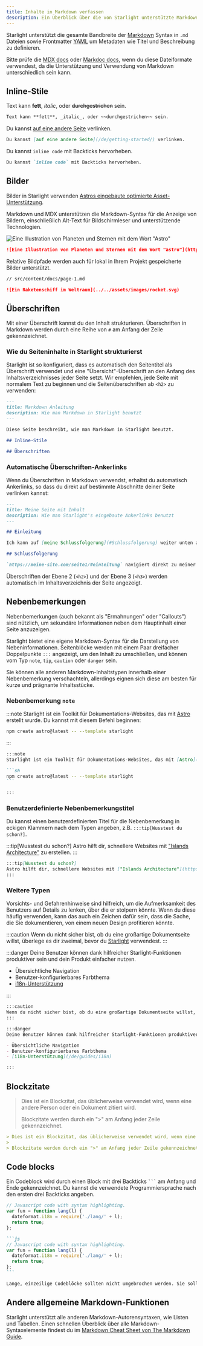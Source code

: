```yaml
---
title: Inhalte in Markdown verfassen
description: Ein Überblick über die von Starlight unterstützte Markdown-Syntax.
---
```


Starlight unterstützt die gesamte Bandbreite der [Markdown](https://daringfireball.net/projects/markdown/) Syntax in `.md` Dateien sowie Frontmatter [YAML](https://dev.to/paulasantamaria/introduction-to-yaml-125f) um Metadaten wie Titel und Beschreibung zu definieren.

Bitte prüfe die [MDX docs](https://mdxjs.com/docs/what-is-mdx/#markdown) oder [Markdoc docs](https://markdoc.dev/docs/syntax), wenn du diese Dateiformate verwendest, da die Unterstützung und Verwendung von Markdown unterschiedlich sein kann.

## Inline-Stile

Text kann **fett**, _italic_, oder ~~durchgestrichen~~ sein.

```md
Text kann **fett**, _italic_, oder ~~durchgestrichen~~ sein.
```

Du kannst [auf eine andere Seite](/de/getting-started/) verlinken.

```md
Du kannst [auf eine andere Seite](/de/getting-started/) verlinken.
```

Du kannst `inline code` mit Backticks hervorheben.

```md
Du kannst `inline code` mit Backticks hervorheben.
```

## Bilder

Bilder in Starlight verwenden [Astros eingebaute optimierte Asset-Unterstützung](https://docs.astro.build/de/guides/assets/).

Markdown und MDX unterstützen die Markdown-Syntax für die Anzeige von Bildern, einschließlich Alt-Text für Bildschirmleser und unterstützende Technologien.

![Eine Illustration von Planeten und Sternen mit dem Wort "Astro"](https://raw.githubusercontent.com/withastro/docs/main/public/default-og-image.png)

```md
![Eine Illustration von Planeten und Sternen mit dem Wort "astro"](https://raw.githubusercontent.com/withastro/docs/main/public/default-og-imag)
```

Relative Bildpfade werden auch für lokal in Ihrem Projekt gespeicherte Bilder unterstützt.

```md
// src/content/docs/page-1.md

![Ein Raketenschiff im Weltraum](../../assets/images/rocket.svg)
```

## Überschriften

Mit einer Überschrift kannst du den Inhalt strukturieren. Überschriften in Markdown werden durch eine Reihe von `#` am Anfang der Zeile gekennzeichnet.

### Wie du Seiteninhalte in Starlight strukturierst

Starlight ist so konfiguriert, dass es automatisch den Seitentitel als Überschrift verwendet und eine "Übersicht"-Überschrift an den Anfang des Inhaltsverzeichnisses jeder Seite setzt. Wir empfehlen, jede Seite mit normalem Text zu beginnen und die Seitenüberschriften ab `<h2>` zu verwenden:

```md
---
title: Markdown Anleitung
description: Wie man Markdown in Starlight benutzt
---

Diese Seite beschreibt, wie man Markdown in Starlight benutzt.

## Inline-Stile

## Überschriften
```

### Automatische Überschriften-Ankerlinks

Wenn du Überschriften in Markdown verwendst, erhaltst du automatisch Ankerlinks, so dass du direkt auf bestimmte Abschnitte deiner Seite verlinken kannst:

```md
---
title: Meine Seite mit Inhalt
description: Wie man Starlight's eingebaute Ankerlinks benutzt
---

## Einleitung

Ich kann auf [meine Schlussfolgerung](#Schlussfolgerung) weiter unten auf derselben Seite verlinken.

## Schlussfolgerung

`https://meine-site.com/seite1/#einleitung` navigiert direkt zu meiner Einleitung.
```

Überschriften der Ebene 2 (`<h2>`) und der Ebene 3 (`<h3>`) werden automatisch im Inhaltsverzeichnis der Seite angezeigt.

## Nebenbemerkungen

Nebenbemerkungen (auch bekannt als "Ermahnungen" oder "Callouts") sind nützlich, um sekundäre Informationen neben dem Hauptinhalt einer Seite anzuzeigen.

Starlight bietet eine eigene Markdown-Syntax für die Darstellung von Nebeninformationen. Seitenblöcke werden mit einem Paar dreifacher Doppelpunkte `:::` angezeigt, um den Inhalt zu umschließen, und können vom Typ `note`, `tip`, `caution` oder `danger` sein.

Sie können alle anderen Markdown-Inhaltstypen innerhalb einer Nebenbemerkung verschachteln, allerdings eignen sich diese am besten für kurze und prägnante Inhaltsstücke.

### Nebenbemerkung `note`

:::note
Starlight ist ein Toolkit für Dokumentations-Websites, das mit [Astro](https://astro.build/de) erstellt wurde. Du kannst mit diesem Befehl beginnen:

```sh
npm create astro@latest -- --template starlight
```

:::

````md
:::note
Starlight ist ein Toolkit für Dokumentations-Websites, das mit [Astro](https://astro.build/de) erstellt wurde. Du kannst mit diesem Befehl beginnen:

```sh
npm create astro@latest -- --template starlight
```

:::
````

### Benutzerdefinierte Nebenbemerkungstitel

Du kannst einen benutzerdefinierten Titel für die Nebenbemerkung in eckigen Klammern nach dem Typen angeben, z.B. `:::tip[Wusstest du schon?]`.

:::tip[Wusstest du schon?]
Astro hilft dir, schnellere Websites mit ["Islands Architecture"](https://docs.astro.build/de/concepts/islands/) zu erstellen.
:::

```md
:::tip[Wusstest du schon?]
Astro hilft dir, schnellere Websites mit ["Islands Architecture"](https://docs.astro.build/de/concepts/islands/) zu erstellen.
:::
```

### Weitere Typen

Vorsichts- und Gefahrenhinweise sind hilfreich, um die Aufmerksamkeit des Benutzers auf Details zu lenken, über die er stolpern könnte.
Wenn du diese häufig verwenden, kann das auch ein Zeichen dafür sein, dass die Sache, die Sie dokumentieren, von einem neuen Design profitieren könnte.

:::caution
Wenn du nicht sicher bist, ob du eine großartige Dokumentseite willst, überlege es dir zweimal, bevor du [Starlight](../../../) verwendest.
:::

:::danger
Deine Benutzer können dank hilfreicher Starlight-Funktionen produktiver sein und dein Produkt einfacher nutzen.

- Übersichtliche Navigation
- Benutzer-konfigurierbares Farbthema
- [i18n-Unterstützung](/de/guides/i18n)

:::

```md
:::caution
Wenn du nicht sicher bist, ob du eine großartige Dokumentseite willst, überlege es dir zweimal, bevor du [Starlight](../../) verwendest.
:::

:::danger
Deine Benutzer können dank hilfreicher Starlight-Funktionen produktiver sein und dein Produkt einfacher nutzen.

- Übersichtliche Navigation
- Benutzer-konfigurierbares Farbthema
- [i18n-Unterstützung](/de/guides/i18n)

:::
```

## Blockzitate

> Dies ist ein Blockzitat, das üblicherweise verwendet wird, wenn eine andere Person oder ein Dokument zitiert wird.
>
> Blockzitate werden durch ein ">" am Anfang jeder Zeile gekennzeichnet.

```md
> Dies ist ein Blockzitat, das üblicherweise verwendet wird, wenn eine andere Person oder ein Dokument zitiert wird.
>
> Blockzitate werden durch ein ">" am Anfang jeder Zeile gekennzeichnet.
```

## Code blocks

Ein Codeblock wird durch einen Block mit drei Backticks <code>```</code> am Anfang und Ende gekennzeichnet. Du kannst die verwendete Programmiersprache nach den ersten drei Backticks angeben.

```js
// Javascript code with syntax highlighting.
var fun = function lang(l) {
  dateformat.i18n = require('./lang/' + l);
  return true;
};
```

````md
```js
// Javascript code with syntax highlighting.
var fun = function lang(l) {
  dateformat.i18n = require('./lang/' + l);
  return true;
};
```
````

```md
Lange, einzeilige Codeblöcke sollten nicht umgebrochen werden. Sie sollten horizontal scrollen, wenn sie zu lang sind. Diese Zeile sollte lang genug sein, um dies zu demonstrieren.
```

## Andere allgemeine Markdown-Funktionen

Starlight unterstützt alle anderen Markdown-Autorensyntaxen, wie Listen und Tabellen. Einen schnellen Überblick über alle Markdown-Syntaxelemente findest du im [Markdown Cheat Sheet von The Markdown Guide](https://www.markdownguide.org/cheat-sheet/).
